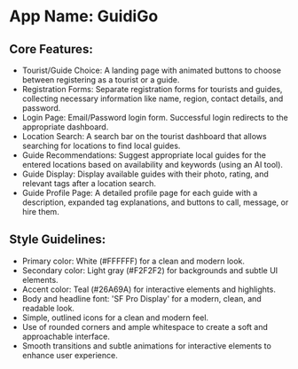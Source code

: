 # **App Name**: GuidiGo

## Core Features:

- Tourist/Guide Choice: A landing page with animated buttons to choose between registering as a tourist or a guide.
- Registration Forms: Separate registration forms for tourists and guides, collecting necessary information like name, region, contact details, and password.
- Login Page: Email/Password login form. Successful login redirects to the appropriate dashboard.
- Location Search: A search bar on the tourist dashboard that allows searching for locations to find local guides.
- Guide Recommendations: Suggest appropriate local guides for the entered locations based on availability and keywords (using an AI tool).
- Guide Display: Display available guides with their photo, rating, and relevant tags after a location search.
- Guide Profile Page: A detailed profile page for each guide with a description, expanded tag explanations, and buttons to call, message, or hire them.

## Style Guidelines:

- Primary color: White (#FFFFFF) for a clean and modern look.
- Secondary color: Light gray (#F2F2F2) for backgrounds and subtle UI elements.
- Accent color: Teal (#26A69A) for interactive elements and highlights.
- Body and headline font: 'SF Pro Display' for a modern, clean, and readable look.
- Simple, outlined icons for a clean and modern feel.
- Use of rounded corners and ample whitespace to create a soft and approachable interface.
- Smooth transitions and subtle animations for interactive elements to enhance user experience.